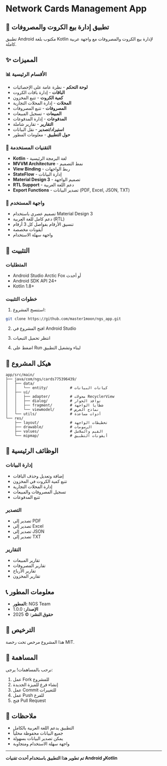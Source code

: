 # Network Cards Management App

## 📱 تطبيق إدارة بيع الكروت والمصروفات

تطبيق Android مكتوب بلغة Kotlin لإدارة بيع الكروت والمصروفات مع واجهة عربية كاملة.

## ✨ المميزات

### 📊 الأقسام الرئيسية
- **لوحة التحكم** - نظرة عامة على الإحصائيات
- **الباقات** - إدارة باقات الكروت
- **كمية الكروت** - تتبع المخزون
- **المحلات** - إدارة المحلات التجارية
- **المصروفات** - تتبع المصروفات
- **المبيعات** - تسجيل المبيعات
- **المدفوعات** - إدارة المدفوعات
- **التقارير** - تقارير شاملة
- **استيراد/تصدير** - نقل البيانات
- **حول التطبيق** - معلومات المطور

### 🔧 التقنيات المستخدمة
- **Kotlin** - لغة البرمجة الرئيسية
- **MVVM Architecture** - نمط التصميم
- **View Binding** - ربط الواجهات
- **StateFlow** - إدارة البيانات
- **Material Design 3** - تصميم الواجهة
- **RTL Support** - دعم اللغة العربية
- **Export Functions** - تصدير البيانات (PDF, Excel, JSON, TXT)

### 📱 واجهة المستخدم
- تصميم عصري باستخدام Material Design 3
- دعم كامل للغة العربية (RTL)
- تنسيق الأرقام بفواصل كل 3 أرقام
- أيقونات مخصصة
- واجهة سهلة الاستخدام

## 🚀 التثبيت

### المتطلبات
- Android Studio Arctic Fox أو أحدث
- Android SDK API 24+
- Kotlin 1.8+

### خطوات التثبيت
1. استنسخ المشروع:
```bash
git clone https://github.com/master1moon/ngs_app.git
```

2. افتح المشروع في Android Studio

3. انتظر تحميل التبعيات

4. اضغط على Run لبناء وتشغيل التطبيق

## 📁 هيكل المشروع

```
app/src/main/
├── java/com/ngs/cards775396439/
│   ├── data/
│   │   └── entity/          # كيانات البيانات
│   ├── ui/
│   │   ├── adapter/         # محولات RecyclerView
│   │   ├── dialog/          # نوافذ الحوار
│   │   ├── fragment/        # شظايا الواجهة
│   │   └── viewmodel/       # نماذج العرض
│   └── utils/               # أدوات مساعدة
└── res/
    ├── layout/              # تخطيطات الواجهة
    ├── drawable/            # الرسومات
    ├── values/              # القيم والسلاسل
    └── mipmap/              # أيقونات التطبيق
```

## 🔧 الوظائف الرئيسية

### إدارة البيانات
- إضافة وتعديل وحذف الباقات
- تتبع كمية الكروت في المخزون
- إدارة المحلات التجارية
- تسجيل المصروفات والمبيعات
- تتبع المدفوعات

### التصدير
- تصدير إلى PDF
- تصدير إلى Excel
- تصدير إلى JSON
- تصدير إلى TXT

### التقارير
- تقارير المبيعات
- تقارير المصروفات
- تقارير الأرباح
- تقارير المخزون

## 📞 معلومات المطور

- **المطور:** NGS Team
- **الإصدار:** 1.0.0
- **حقوق النشر:** © 2025

## 📄 الترخيص

هذا المشروع مرخص تحت رخصة MIT.

## 🤝 المساهمة

نرحب بالمساهمات! يرجى:
1. عمل Fork للمشروع
2. إنشاء فرع للميزة الجديدة
3. عمل Commit للتغييرات
4. عمل Push للفرع
5. فتح Pull Request

## 📝 ملاحظات

- التطبيق يدعم اللغة العربية بالكامل
- جميع البيانات محفوظة محلياً
- يمكن تصدير البيانات بسهولة
- واجهة سهلة الاستخدام ومتجاوبة

---

**تم تطوير هذا التطبيق باستخدام أحدث تقنيات Android وKotlin**